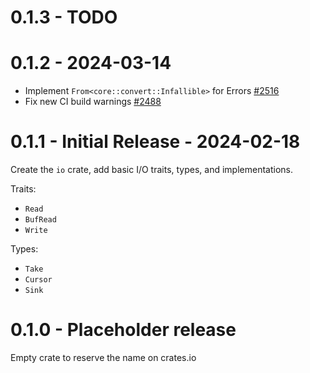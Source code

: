 # 0.1.3 - TODO

# 0.1.2 - 2024-03-14

* Implement `From<core::convert::Infallible>` for Errors [#2516](https://github.com/rust-bitcoin/rust-bitcoin/pull/2516)
* Fix new CI build warnings [#2488](https://github.com/rust-bitcoin/rust-bitcoin/pull/2488)

# 0.1.1 - Initial Release - 2024-02-18

Create the `io` crate, add basic I/O traits, types, and implementations.

Traits:

- `Read`
- `BufRead`
- `Write`

Types:

- `Take`
- `Cursor`
- `Sink`

# 0.1.0 - Placeholder release

Empty crate to reserve the name on crates.io